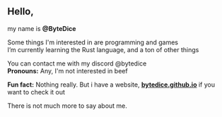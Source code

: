 ## Hello,
my name is **@ByteDice**

Some things I'm interested in are programming and games\
I’m currently learning the Rust language, and a ton of other things
<!--I’m looking to collaborate on\ ...-->
You can contact me with my discord @bytedice\
**Pronouns:** Any, I'm not interested in beef

**Fun fact:** Nothing really. But i have a website, **[bytedice.github.io](https://bytedice.github.io)** if you want to check it out

There is not much more to say about me.
